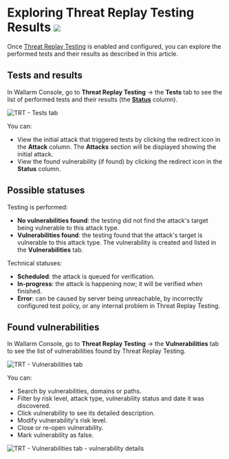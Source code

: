[al-brute-force-attack]:      ../../attacks-vulns-list.md#brute-force-attack
[al-forced-browsing]:         ../../attacks-vulns-list.md#forced-browsing
[al-bola]:                     ../../attacks-vulns-list.md#broken-object-level-authorization-bola

# Exploring Threat Replay Testing Results <a href="../../../about-wallarm/subscription-plans/#waap-and-advanced-api-security"><img src="../../../images/api-security-tag.svg" style="border: none;"></a>

Once [Threat Replay Testing](overview.md) is enabled and configured, you can explore the performed tests and their results as described in this article.

## Tests and results

In Wallarm Console, go to **Threat Replay Testing** → the **Tests** tab to see the list of performed tests and their results (the [**Status**](#possible-statuses) column).

![TRT - Tests tab](../../images/vulnerability-detection/trt-tests.png)

You can:

* View the initial attack that triggered tests by clicking the redirect icon in the **Attack** column. The **Attacks** section will be displayed showing the initial attack.
* View the found vulnerability (if found) by clicking the redirect icon in the **Status** column.

## Possible statuses

Testing is performed:

* **No vulnerabilities found**: the testing did not find the attack's target being vulnerable to this attack type.
* **Vulnerabilities found**: the testing found that the attack's target is vulnerable to this attack type. The vulnerability is created and listed in the **Vulnerabilities** tab.

Technical statuses:

* **Scheduled**: the attack is queued for verification.
* **In-progress**: the attack is happening now; it will be verified when finished.
* **Error**: can be caused by server being unreachable, by incorrectly configured test policy, or any internal problem in Threat Replay Testing.

## Found vulnerabilities

In Wallarm Console, go to **Threat Replay Testing** → the **Vulnerabilities** tab to see the list of vulnerabilities found by Threat Replay Testing.

![TRT - Vulnerabilities tab](../../images/vulnerability-detection/trt-vulns.png)

You can:

* Search by vulnerabilities, domains or paths.
* Filter by risk level, attack type, vulnerability status and date it was discovered.
* Click vulnerability to see its detailed description.
* Modify vulnerability's risk level.
* Close or re-open vulnerability.
* Mark vulnerability as false.

![TRT - Vulnerabilities tab - vulnerability details](../../images/vulnerability-detection/trt-vuln-details.png)
